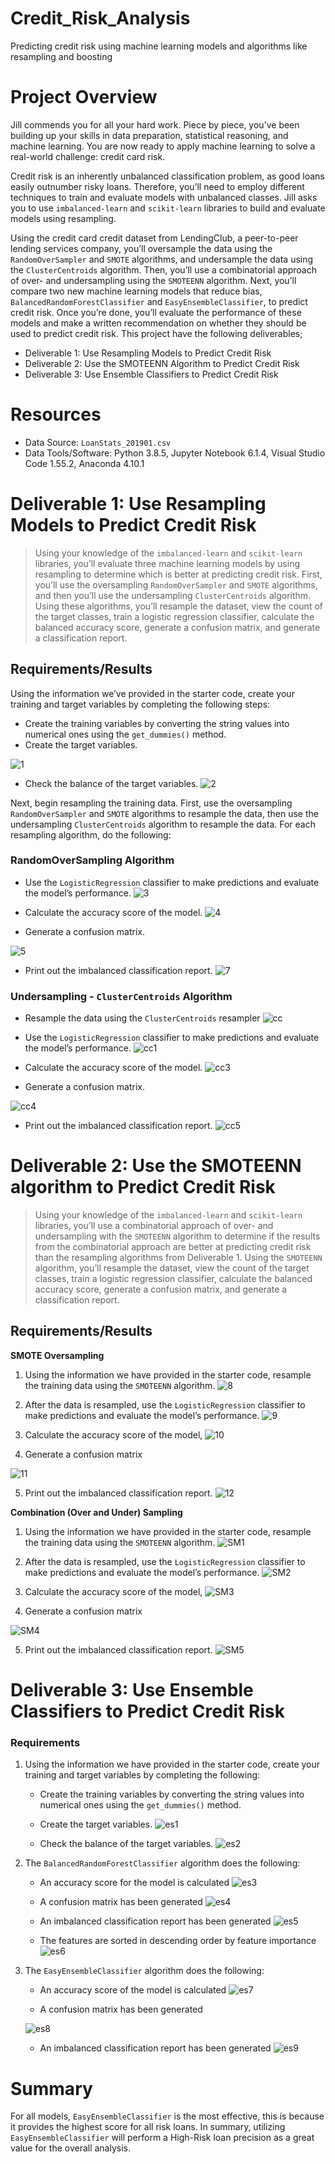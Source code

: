 # Credit_Risk_Analysis
Predicting credit risk using machine learning models and algorithms like resampling and boosting
# Project Overview 
Jill commends you for all your hard work. Piece by piece, you’ve been building up your skills in data preparation, statistical reasoning, and machine learning. You are now ready to apply machine learning to solve a real-world challenge: credit card risk.

Credit risk is an inherently unbalanced classification problem, as good loans easily outnumber risky loans. Therefore, you’ll need to employ different techniques to train and evaluate models with unbalanced classes. Jill asks you to use `imbalanced-learn` and `scikit-learn` libraries to build and evaluate models using resampling.

Using the credit card credit dataset from LendingClub, a peer-to-peer lending services company, you’ll oversample the data using the `RandomOverSampler` and `SMOTE` algorithms, and undersample the data using the `ClusterCentroids` algorithm. Then, you’ll use a combinatorial approach of over- and undersampling using the `SMOTEENN` algorithm. Next, you’ll compare two new machine learning models that reduce bias, `BalancedRandomForestClassifier` and `EasyEnsembleClassifier`, to predict credit risk. Once you’re done, you’ll evaluate the performance of these models and make a written recommendation on whether they should be used to predict credit risk. This project have the following deliverables;
* Deliverable 1: Use Resampling Models to Predict Credit Risk
* Deliverable 2: Use the SMOTEENN Algorithm to Predict Credit Risk
* Deliverable 3: Use Ensemble Classifiers to Predict Credit Risk
# Resources
* Data Source: `LoanStats_201901.csv`
* Data Tools/Software: Python 3.8.5, Jupyter Notebook 6.1.4, Visual Studio Code 1.55.2, Anaconda 4.10.1

# Deliverable 1: Use Resampling Models to Predict Credit Risk
> Using your knowledge of the `imbalanced-learn` and `scikit-learn` libraries, you’ll evaluate three machine learning models by using resampling to determine which is better at predicting credit risk. First, you’ll use the oversampling `RandomOverSampler` and `SMOTE` algorithms, and then you’ll use the undersampling `ClusterCentroids` algorithm. Using these algorithms, you’ll resample the dataset, view the count of the target classes, train a logistic regression classifier, calculate the balanced accuracy score, generate a confusion matrix, and generate a classification report.
## Requirements/Results
Using the information we’ve provided in the starter code, create your training and target variables by completing the following steps:
* Create the training variables by converting the string values into numerical ones using the `get_dummies()` method.
* Create the target variables.
 
 ![1](https://user-images.githubusercontent.com/76136277/115974711-885ef280-a52c-11eb-86c4-08c5bd61b470.PNG)

* Check the balance of the target variables.
![2](https://user-images.githubusercontent.com/76136277/115974718-99a7ff00-a52c-11eb-8a6f-3d2770bcf7ed.PNG)

Next, begin resampling the training data. First, use the oversampling `RandomOverSampler` and `SMOTE` algorithms to resample the data, then use the undersampling `ClusterCentroids` algorithm to resample the data. For each resampling algorithm, do the following:

### RandomOverSampling Algorithm
* Use the `LogisticRegression` classifier to make predictions and evaluate the model’s performance.
![3](https://user-images.githubusercontent.com/76136277/115974755-fdcac300-a52c-11eb-86bd-47e83dab1c82.PNG)

* Calculate the accuracy score of the model.
![4](https://user-images.githubusercontent.com/76136277/115974757-03280d80-a52d-11eb-90d2-f292dd99ab6c.PNG)

* Generate a confusion matrix.
 
![5](https://user-images.githubusercontent.com/76136277/115974761-08855800-a52d-11eb-8320-2c0aa49848b9.PNG)

* Print out the imbalanced classification report.
![7](https://user-images.githubusercontent.com/76136277/115974765-0c18df00-a52d-11eb-8aa5-4aa19ab3d0de.PNG)

### Undersampling - `ClusterCentroids` Algorithm
* Resample the data using the `ClusterCentroids` resampler
![cc](https://user-images.githubusercontent.com/76136277/115975268-45534e00-a531-11eb-9f40-29db839f0e15.PNG)

* Use the `LogisticRegression` classifier to make predictions and evaluate the model’s performance.
![cc1](https://user-images.githubusercontent.com/76136277/115975260-25bc2580-a531-11eb-83c2-8b874b8993d9.PNG)

* Calculate the accuracy score of the model.
![cc3](https://user-images.githubusercontent.com/76136277/115975252-150baf80-a531-11eb-99d3-39c6ba69aeed.PNG)

* Generate a confusion matrix.
 
![cc4](https://user-images.githubusercontent.com/76136277/115975247-00c7b280-a531-11eb-9b77-bc1d9cc8ca94.PNG)

* Print out the imbalanced classification report.
![cc5](https://user-images.githubusercontent.com/76136277/115975241-f6a5b400-a530-11eb-9a05-e4cc0f519d4e.PNG)


# Deliverable 2: Use the SMOTEENN algorithm to Predict Credit Risk
> Using your knowledge of the `imbalanced-learn` and `scikit-learn` libraries, you’ll use a combinatorial approach of over- and undersampling with the `SMOTEENN` algorithm to determine if the results from the combinatorial approach are better at predicting credit risk than the resampling algorithms from Deliverable 1. Using the `SMOTEENN` algorithm, you’ll resample the dataset, view the count of the target classes, train a logistic regression classifier, calculate the balanced accuracy score, generate a confusion matrix, and generate a classification report.
## Requirements/Results
**SMOTE Oversampling**
1. Using the information we have provided in the starter code, resample the training data using the `SMOTEENN` algorithm.
![8](https://user-images.githubusercontent.com/76136277/115974920-459e1a00-a52e-11eb-8408-8bfd27f4674a.PNG)

2. After the data is resampled, use the `LogisticRegression` classifier to make predictions and evaluate the model’s performance.
![9](https://user-images.githubusercontent.com/76136277/115974936-7a11d600-a52e-11eb-81b7-aeb397e5b647.PNG)

3. Calculate the accuracy score of the model, 
![10](https://user-images.githubusercontent.com/76136277/115974940-8302a780-a52e-11eb-9f02-5d806d069891.PNG)

4. Generate a confusion matrix

![11](https://user-images.githubusercontent.com/76136277/115974942-8a29b580-a52e-11eb-95f6-5b4a9e280dc0.PNG)

5. Print out the imbalanced classification report.
![12](https://user-images.githubusercontent.com/76136277/115974949-944bb400-a52e-11eb-890b-8d769c18fa35.PNG)

**Combination (Over and Under) Sampling**
1. Using the information we have provided in the starter code, resample the training data using the `SMOTEENN` algorithm.
![SM1](https://user-images.githubusercontent.com/76136277/115975300-9400e800-a531-11eb-8744-1079a5469f7a.PNG)

2. After the data is resampled, use the `LogisticRegression` classifier to make predictions and evaluate the model’s performance.
![SM2](https://user-images.githubusercontent.com/76136277/115975302-96634200-a531-11eb-92b9-92f6c94dc79b.PNG)

3. Calculate the accuracy score of the model, 
![SM3](https://user-images.githubusercontent.com/76136277/115975304-995e3280-a531-11eb-859b-eece9f80bda5.PNG)

4. Generate a confusion matrix

![SM4](https://user-images.githubusercontent.com/76136277/115975306-9c592300-a531-11eb-8743-998297f97aa7.PNG)

5. Print out the imbalanced classification report.
![SM5](https://user-images.githubusercontent.com/76136277/115975308-a3803100-a531-11eb-86d8-8f2597f8d044.PNG)

# Deliverable 3: Use Ensemble Classifiers to Predict Credit Risk
### Requirements
1. Using the information we have provided in the starter code, create your training and target variables by completing the following:
    * Create the training variables by converting the string values into numerical ones using the `get_dummies()` method.
    * Create the target variables.
     ![es1](https://user-images.githubusercontent.com/76136277/115975386-68cac880-a532-11eb-99be-e306db94f966.PNG)

    * Check the balance of the target variables.
    ![es2](https://user-images.githubusercontent.com/76136277/115975391-72ecc700-a532-11eb-89e8-3bf5803c95ec.PNG)

2. The `BalancedRandomForestClassifier` algorithm does the following:
    * An accuracy score for the model is calculated 
    ![es3](https://user-images.githubusercontent.com/76136277/115975476-0d4d0a80-a533-11eb-8940-724abcf7b473.PNG)

    * A confusion matrix has been generated 
    ![es4](https://user-images.githubusercontent.com/76136277/115975478-15a54580-a533-11eb-90e0-0174d6c34a5e.PNG)

    * An imbalanced classification report has been generated 
    ![es5](https://user-images.githubusercontent.com/76136277/115975482-1e961700-a533-11eb-884c-75b0d6736f0b.PNG)

    * The features are sorted in descending order by feature importance 
    ![es6](https://user-images.githubusercontent.com/76136277/115975486-25248e80-a533-11eb-94c5-332a6494d095.PNG)

3. The `EasyEnsembleClassifier` algorithm does the following:
    * An accuracy score of the model is calculated 
   ![es7](https://user-images.githubusercontent.com/76136277/115975501-50a77900-a533-11eb-8d45-8308c64f04fb.PNG)

    * A confusion matrix has been generated 
    
    ![es8](https://user-images.githubusercontent.com/76136277/115975502-5735f080-a533-11eb-9318-700059fce1ae.PNG)

    * An imbalanced classification report has been generated 
   ![es9](https://user-images.githubusercontent.com/76136277/115975503-5d2bd180-a533-11eb-9047-8955758fdd58.PNG)

# Summary
For all models, `EasyEnsembleClassifier` is the most effective, this is because it provides the highest score for all risk loans. In summary,  utilizing `EasyEnsembleClassifier` will perform a High-Risk loan precision as a great value for the overall analysis.
